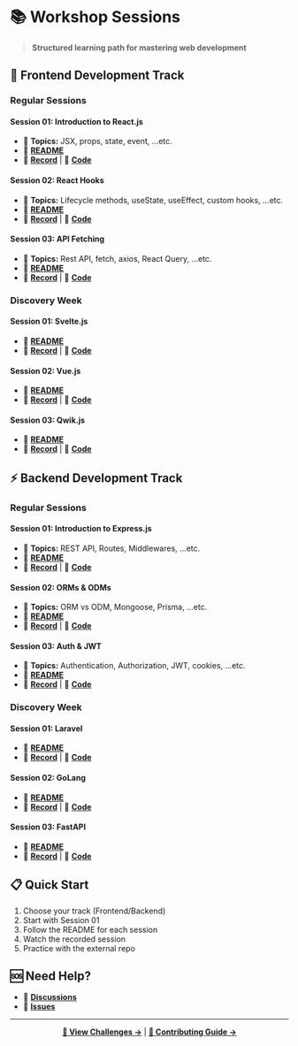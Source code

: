 # 📚 Workshop Sessions

> **Structured learning path for mastering web development**

## 🎨 Frontend Development Track

### Regular Sessions

#### Session 01: Introduction to React.js

- 🎯 **Topics:** JSX, props, state, event, ...etc.
- 📖 **[README](./frontend/sessions/01-intro-to-react/README.md)**
- 🎥 **[Record](https://drive.google.com/file/d/1wmMbLbA8Qs3YFzBZ-K91iMddj4HGN7h9/view?usp=drive_link)** | 🔗 **[Code](https://github.com/aasmaa01/react-workshop)**

#### Session 02: React Hooks

- 🎯 **Topics:** Lifecycle methods, useState, useEffect, custom hooks, ...etc.
- 📖 **[README](./frontend/sessions/02-react-hooks/README.md)**
- 🎥 **[Record](https://drive.google.com/file/d/1IjhJxgiSifP-3JmmnMzRBsuJ7CrD7_GB/view?usp=drive_link)** | 🔗 **[Code](https://github.com/Adel2411/web-journey/tree/main/frontend/sessions/02-react-hooks/code)**

#### Session 03: API Fetching

- 🎯 **Topics:** Rest API, fetch, axios, React Query, ...etc.
- 📖 **[README](./frontend/sessions/03-api-fetching/README.md)**
- 🎥 **[Record](https://drive.google.com/file/d/1PXLjGsrVk4VqJ3WnvDVYZRk8s9LzVGHF/view?usp=drive_link)** | 🔗 **[Code](https://github.com/Adel2411/web-journey/tree/main/frontend/sessions/03-api-fetching/code)**

### Discovery Week

#### Session 01: Svelte.js

- 📖 **[README](./discovery/frontend/svelte/README.md)**
- 🎥 **[Record](https://drive.google.com/file/d/1Lj45WJt-s8Yda0DUgSdILjYOuLuQcAGT/view?usp=drive_link)** | 🔗 **[Code](https://github.com/Adel2411/web-journey/tree/main/discovery/frontend/svelte/code)**

#### Session 02: Vue.js

- 📖 **[README](./discovery/frontend/vue/README.md)**
- 🎥 **[Record](https://drive.google.com/file/d/184RTBzMYFdi-Bvp8hcIH-u2_x8OhNaO_/view?usp=drive_link)** | 🔗 **[Code](https://github.com/Adel2411/web-journey/tree/main/discovery/frontend/vue/code)**

#### Session 03: Qwik.js

- 📖 **[README](./discovery/frontend/qwik/README.md)**
- 🎥 **[Record](https://drive.google.com/file/d/1jIFr3iEBrlwRsSmyuIWxG2TozAwMjvXp/view?usp=drive_link)** | 🔗 **[Code](https://github.com/Adel2411/web-journey/tree/main/discovery/frontend/qwik/code)**

## ⚡ Backend Development Track

### Regular Sessions

#### Session 01: Introduction to Express.js

- 🎯 **Topics:** REST API, Routes, Middlewares, ...etc.
- 📖 **[README](./backend/sessions/01-intro-to-express/README.md)**
- 🎥 **[Record](https://drive.google.com/file/d/1NEGDAn89QSvQePYoQxzwO4rNXw6IFE11/view?usp=drive_link)** | 🔗 **[Code](https://github.com/ademmenh/express-workshop)**

#### Session 02: ORMs & ODMs

- 🎯 **Topics:** ORM vs ODM, Mongoose, Prisma, ...etc.
- 📖 **[README](./backend/sessions/02-orms-and-odms/README.md)**
- 🎥 **[Record](https://drive.google.com/file/d/1YVY3PxgXvpLacEGupo1fQ3IAdqyAUsHB/view?usp=drive_link)** | 🔗 **[Code](https://github.com/Adel2411/web-journey/tree/main/backend/sessions/02-orms-and-odms/code)**

#### Session 03: Auth & JWT

- 🎯 **Topics:** Authentication, Authorization, JWT, cookies, ...etc.
- 📖 **[README](./backend/sessions/03-jwt-and-auth/README.md)**
- 🎥 **[Record](https://drive.google.com/file/d/1LDDc3CkOnTjIyBUDdDPLeoXupJw_W-8T/view?usp=drive_link)** | 🔗 **[Code](https://github.com/Adel2411/web-journey/tree/main/backend/sessions/03-jwt-and-auth/code)**

### Discovery Week

#### Session 01: Laravel

- 📖 **[README](/discovery/backend/laravel/README.md)**
- 🎥 **[Record](https://drive.google.com/file/d/1t0L2PjFa3x_3RWxBavLgPon2MdqAhukq/view?usp=drive_link)** | 🔗 **[Code](https://github.com/Adel2411/web-journey/tree/main/discovery/backend/laravel/code)**

#### Session 02: GoLang

- 📖 **[README](/discovery/backend/go/README.md)**
- 🎥 **[Record](https://drive.google.com/file/d/12rip3l1ADWB26HdQEyl0BoY4ipflJWjW/view?usp=drive_link)** | 🔗 **[Code](https://github.com/Adel2411/web-journey/tree/main/discovery/backend/go/code)**

#### Session 03: FastAPI

- 📖 **[README](/discovery/backend/fastapi/README.md)**
- 🎥 **[Record](https://drive.google.com/file/d/1AJudfA68vIxatlMzoVDPX0x0FV2xdUoJ/view?usp=drive_link)** | 🔗 **[Code](https://github.com/Adel2411/web-journey/tree/main/discovery/backend/fastapi/code)**

## 📋 Quick Start

1. Choose your track (Frontend/Backend)
2. Start with Session 01
3. Follow the README for each session
4. Watch the recorded session
5. Practice with the external repo

## 🆘 Need Help?

- 💬 **[Discussions](https://github.com/Adel2411/web-journey/discussions)**
- 🐛 **[Issues](https://github.com/Adel2411/web-journey/issues)**

---

<div align="center">

**[🎯 View Challenges →](./CHALLENGES.md)** | **[🤝 Contributing Guide →](./CONTRIBUTING.md)**

</div>
